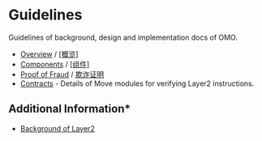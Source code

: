 Guidelines
===

Guidelines of background, design and implementation docs of OMO.

* [Overview](overview.md) / [[概览]](ch/overview.md)
* [Components](components.md) / [[组件]](ch/components.md)
* [Proof of Fraud](proof_of_fraud.md) / [欺诈证明](ch/proof_of_fraud.md)
* [Contracts](../contracts/README.md) - Details of Move modules for verifying Layer2 instructions.

## Additional Information*

* [Background of Layer2](background_of_layer2.md)
